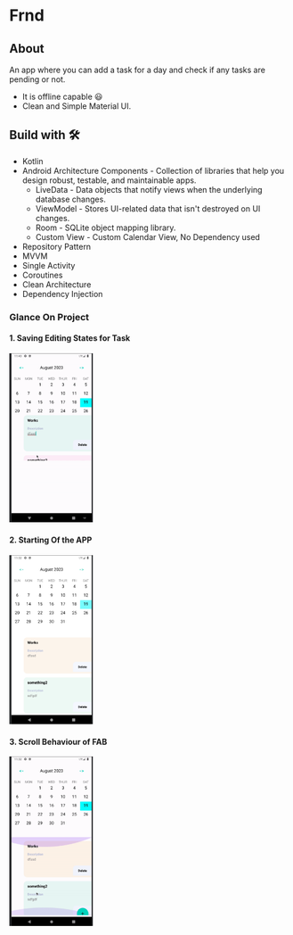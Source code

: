 # Frnd
## About
An app where you can add a task for a day and check if any tasks are pending or not.
- It is offline capable 😃
- Clean and Simple Material UI.

## Build with 🛠
- Kotlin
- Android Architecture Components - Collection of libraries that help you design robust, testable, and maintainable apps.
    - LiveData - Data objects that notify views when the underlying database changes.
    - ViewModel - Stores UI-related data that isn't destroyed on UI changes.
    - Room - SQLite object mapping library.
    - Custom View - Custom Calendar View, No Dependency used
- Repository Pattern
- MVVM
- Single Activity
- Coroutines
- Clean Architecture
- Dependency Injection

### Glance On Project
#### 1. Saving Editing States for Task
<img src="github_images/editing.gif" width="150">

#### 2. Starting Of the APP
<img src="github_images/front.png" width="150">

#### 3. Scroll Behaviour of FAB
<img src="github_images/main.gif" width="150">

